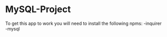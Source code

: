 # MySQL-Project

To get this app to work you will need to install the following npms:
-inquirer
-mysql
